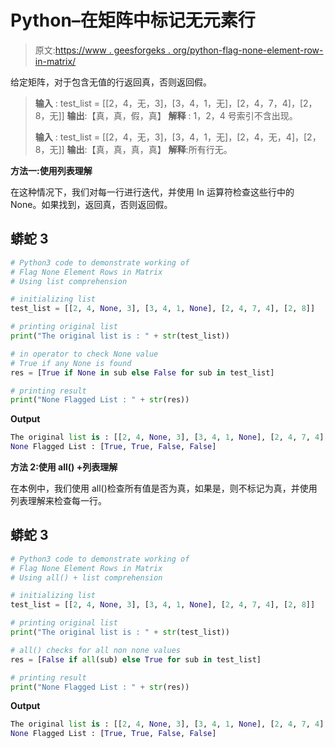 # Python–在矩阵中标记无元素行

> 原文:[https://www . geesforgeks . org/python-flag-none-element-row-in-matrix/](https://www.geeksforgeeks.org/python-flag-none-element-rows-in-matrix/)

给定矩阵，对于包含无值的行返回真，否则返回假。

> **输入** : test_list = [[2，4，无，3]，[3，4，1，无]，[2，4，7，4]，[2，8，无]]
> **输出**:【真，真，假，真】
> **解释** : 1，2，4 号索引不含出现。
> 
> **输入** : test_list = [[2，4，无，3]，[3，4，1，无]，[2，4，无，4]，[2，8，无]]
> **输出**:【真，真，真，真】
> **解释**:所有行无。

**方法一:使用列表理解**

在这种情况下，我们对每一行进行迭代，并使用 In 运算符检查这些行中的 None。如果找到，返回真，否则返回假。

## 蟒蛇 3

```py
# Python3 code to demonstrate working of 
# Flag None Element Rows in Matrix
# Using list comprehension

# initializing list
test_list = [[2, 4, None, 3], [3, 4, 1, None], [2, 4, 7, 4], [2, 8]]

# printing original list
print("The original list is : " + str(test_list))

# in operator to check None value 
# True if any None is found 
res = [True if None in sub else False for sub in test_list]

# printing result 
print("None Flagged List : " + str(res))
```

**Output**

```py
The original list is : [[2, 4, None, 3], [3, 4, 1, None], [2, 4, 7, 4], [2, 8]]
None Flagged List : [True, True, False, False]

```

**方法 2:使用 all() +列表理解**

在本例中，我们使用 all()检查所有值是否为真，如果是，则不标记为真，并使用列表理解来检查每一行。

## 蟒蛇 3

```py
# Python3 code to demonstrate working of 
# Flag None Element Rows in Matrix
# Using all() + list comprehension

# initializing list
test_list = [[2, 4, None, 3], [3, 4, 1, None], [2, 4, 7, 4], [2, 8]]

# printing original list
print("The original list is : " + str(test_list))

# all() checks for all non none values  
res = [False if all(sub) else True for sub in test_list]

# printing result 
print("None Flagged List : " + str(res))
```

**Output**

```py
The original list is : [[2, 4, None, 3], [3, 4, 1, None], [2, 4, 7, 4], [2, 8]]
None Flagged List : [True, True, False, False]

```